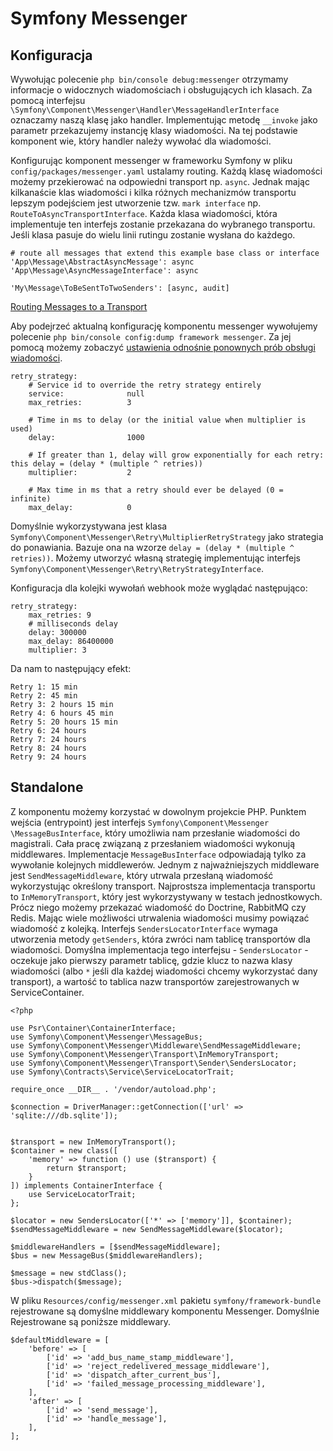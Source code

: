 # Symfony Messenger

## Konfiguracja

Wywołując polecenie `php bin/console debug:messenger` otrzymamy informacje o widocznych wiadomościach i obsługujących ich klasach. Za pomocą interfejsu `\Symfony\Component\Messenger\Handler\MessageHandlerInterface` oznaczamy naszą klasę jako handler. Implementując metodę `__invoke` jako parametr przekazujemy instancję klasy wiadomości. Na tej podstawie komponent wie, który handler należy wywołać dla wiadomości.

Konfigurując komponent messenger w frameworku Symfony w pliku `config/packages/messenger.yaml` ustalamy routing. Każdą klasę wiadomości możemy przekierować na odpowiedni transport np. `async`. Jednak mając kilkanaście klas wiadomości i kilka różnych mechanizmów transportu lepszym podejściem jest utworzenie tzw. `mark interface` np. `RouteToAsyncTransportInterface`. Każda klasa wiadomości, która implementuje ten interfejs zostanie przekazana do wybranego transportu. Jeśli klasa pasuje do wielu linii rutingu zostanie wysłana do każdego.

```
# route all messages that extend this example base class or interface
'App\Message\AbstractAsyncMessage': async
'App\Message\AsyncMessageInterface': async

'My\Message\ToBeSentToTwoSenders': [async, audit]
```

[Routing Messages to a Transport](https://symfony.com/doc/current/messenger.html#routing-messages-to-a-transport)


Aby podejrzeć aktualną konfigurację komponentu messenger wywołujemy polecenie `php bin/console config:dump framework messenger`. Za jej pomocą możemy zobaczyć [ustawienia odnośnie ponownych prób obsługi wiadomości](https://symfony.com/doc/current/messenger.html#retries-failures).

```
retry_strategy:
    # Service id to override the retry strategy entirely
    service:              null
    max_retries:          3

    # Time in ms to delay (or the initial value when multiplier is used)
    delay:                1000

    # If greater than 1, delay will grow exponentially for each retry: this delay = (delay * (multiple ^ retries))
    multiplier:           2

    # Max time in ms that a retry should ever be delayed (0 = infinite)
    max_delay:            0
```

Domyślnie wykorzystywana jest klasa `Symfony\Component\Messenger\Retry\MultiplierRetryStrategy` jako strategia do ponawiania. Bazuje ona na wzorze `delay = (delay * (multiple ^ retries))`. Możemy utworzyć własną strategię implementując interfejs `Symfony\Component\Messenger\Retry\RetryStrategyInterface`.

Konfiguracja dla kolejki wywołań webhook może wyglądać następująco:

```
retry_strategy:
    max_retries: 9
    # milliseconds delay
    delay: 300000
    max_delay: 86400000
    multiplier: 3
```

Da nam to następujący efekt:
```
Retry 1: 15 min
Retry 2: 45 min
Retry 3: 2 hours 15 min
Retry 4: 6 hours 45 min
Retry 5: 20 hours 15 min
Retry 6: 24 hours
Retry 7: 24 hours
Retry 8: 24 hours
Retry 9: 24 hours
```

## Standalone

Z komponentu możemy korzystać w dowolnym projekcie PHP. Punktem wejścia (entrypoint) jest interfejs `Symfony\Component\Messenger \MessageBusInterface`, który umożliwia nam przesłanie wiadomości do magistrali. Cała pracę związaną z przesłaniem wiadomości wykonują middlewares. Implementacje `MessageBusInterface` odpowiadają tylko za wywołanie kolejnych middlewerów. Jednym z najważniejszych middleware jest `SendMessageMiddleware`, który utrwala przesłaną wiadomość wykorzystując określony transport. Najprostsza implementacja transportu to `InMemoryTransport`, który jest wykorzystywany w testach jednostkowych. Prócz niego możemy przekazać wiadomość do Doctrine, RabbitMQ czy  Redis. Mając wiele możliwości utrwalenia wiadomości musimy powiązać wiadomość z kolejką. Interfejs `SendersLocatorInterface` wymaga utworzenia metody `getSenders`, która zwróci nam tablicę transportów dla wiadomości. Domyślna implementacja tego interfejsu - `SendersLocator` - oczekuje jako pierwszy parametr tablicę, gdzie klucz to nazwa klasy wiadomości (albo `*` jeśli dla każdej wiadomości chcemy wykorzystać dany transport), a wartość to tablica nazw transportów zarejestrowanych w ServiceContainer.

```
<?php

use Psr\Container\ContainerInterface;
use Symfony\Component\Messenger\MessageBus;
use Symfony\Component\Messenger\Middleware\SendMessageMiddleware;
use Symfony\Component\Messenger\Transport\InMemoryTransport;
use Symfony\Component\Messenger\Transport\Sender\SendersLocator;
use Symfony\Contracts\Service\ServiceLocatorTrait;

require_once __DIR__ . '/vendor/autoload.php';

$connection = DriverManager::getConnection(['url' => 'sqlite:///db.sqlite']);


$transport = new InMemoryTransport();
$container = new class([
    'memory' => function () use ($transport) {
        return $transport;
    }
]) implements ContainerInterface {
    use ServiceLocatorTrait;
};

$locator = new SendersLocator(['*' => ['memory']], $container);
$sendMessageMiddleware = new SendMessageMiddleware($locator);

$middlewareHandlers = [$sendMessageMiddleware];
$bus = new MessageBus($middlewareHandlers);

$message = new stdClass();
$bus->dispatch($message);
```

W pliku `Resources/config/messenger.xml` pakietu `symfony/framework-bundle` rejestrowane są domyślne middlewary komponentu Messenger. Domyślnie Rejestrowane są poniższe middlewary.

```
$defaultMiddleware = [
    'before' => [
        ['id' => 'add_bus_name_stamp_middleware'],
        ['id' => 'reject_redelivered_message_middleware'],
        ['id' => 'dispatch_after_current_bus'],
        ['id' => 'failed_message_processing_middleware'],
    ],
    'after' => [
        ['id' => 'send_message'],
        ['id' => 'handle_message'],
    ],
];
```
